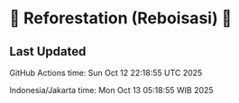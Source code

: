 
# 🌳 Reforestation (Reboisasi) 🌲

## Last Updated

GitHub Actions time: Sun Oct 12 22:18:55 UTC 2025

Indonesia/Jakarta time: Mon Oct 13 05:18:55 WIB 2025
